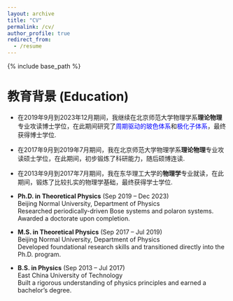 ```yaml
---
layout: archive
title: "CV"
permalink: /cv/
author_profile: true
redirect_from:
  - /resume
---
```


{% include base_path %}

教育背景 (Education)
==================

* 在2019年9月到2023年12月期间，我继续在北京师范大学物理学系**理论物理**专业攻读博士学位，在此期间研究了<font color=Blue>周期驱动的玻色体系</font>和<font color=Blue>极化子体系</font>，最终获得博士学位.
* 在2017年9月到2019年7月期间，我在北京师范大学物理学系**理论物理**专业攻读硕士学位，在此期间，初步锻炼了科研能力，随后硕博连读.
* 在2013年9月到2017年7月期间，我在东华理工大学的**物理学**专业就读，在此期间，锻炼了比较扎实的物理学基础，最终获得学士学位.

* **Ph.D. in Theoretical Physics** (Sep 2019 – Dec 2023)  
  Beijing Normal University, Department of Physics  
  Researched periodically-driven Bose systems and polaron systems. Awarded a doctorate upon completion.  
* **M.S. in Theoretical Physics** (Sep 2017 – Jul 2019)  
  Beijing Normal University, Department of Physics  
  Developed foundational research skills and transitioned directly into the Ph.D. program. 
* **B.S. in Physics** (Sep 2013 – Jul 2017)  
  East China University of Technology  
  Built a rigorous understanding of physics principles and earned a bachelor’s degree. 

